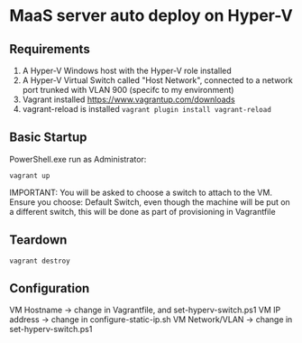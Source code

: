 # MaaS server auto deploy on Hyper-V

## Requirements
1. A Hyper-V Windows host with the Hyper-V role installed
2. A Hyper-V Virtual Switch called "Host Network", connected to a network port trunked with VLAN 900 (specifc to my environment)
3. Vagrant installed https://www.vagrantup.com/downloads
4. vagrant-reload is installed ``` vagrant plugin install vagrant-reload ```

## Basic Startup
PowerShell.exe run as Administrator:
```
vagrant up
```
IMPORTANT: You will be asked to choose a switch to attach to the VM. Ensure you choose: Default Switch, even though the machine will be put on a different switch, this will be done as part of provisioning in Vagrantfile

## Teardown
```
vagrant destroy
```

## Configuration
VM Hostname     -> change in Vagrantfile, and set-hyperv-switch.ps1
VM IP address   -> change in configure-static-ip.sh
VM Network/VLAN -> change in set-hyperv-switch.ps1